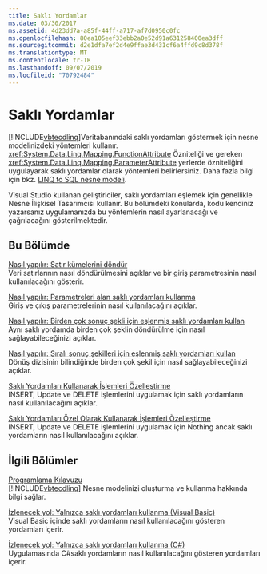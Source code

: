 ```yaml
---
title: Saklı Yordamlar
ms.date: 03/30/2017
ms.assetid: 4d23dd7a-a85f-44ff-a717-af7d0950c0fc
ms.openlocfilehash: 80ea105eef33ebb2a0e52d91a631258400ea3dff
ms.sourcegitcommit: d2e1dfa7ef2d4e9ffae3d431cf6a4ffd9c8d378f
ms.translationtype: MT
ms.contentlocale: tr-TR
ms.lasthandoff: 09/07/2019
ms.locfileid: "70792484"
---
```

# <a name="stored-procedures"></a>Saklı Yordamlar
[!INCLUDE[vbtecdlinq](../../../../../../includes/vbtecdlinq-md.md)]Veritabanındaki saklı yordamları göstermek için nesne modelinizdeki yöntemleri kullanır. <xref:System.Data.Linq.Mapping.FunctionAttribute> Özniteliği ve gereken <xref:System.Data.Linq.Mapping.ParameterAttribute> yerlerde özniteliğini uygulayarak saklı yordamlar olarak yöntemleri belirlersiniz. Daha fazla bilgi için bkz. [LINQ to SQL nesne modeli](the-linq-to-sql-object-model.md).  
  
 Visual Studio kullanan geliştiriciler, saklı yordamları eşlemek için genellikle Nesne İlişkisel Tasarımcısı kullanır. Bu bölümdeki konularda, kodu kendiniz yazarsanız uygulamanızda bu yöntemlerin nasıl ayarlanacağı ve çağrılacağını gösterilmektedir.  
  
## <a name="in-this-section"></a>Bu Bölümde  
 [Nasıl yapılır: Satır kümelerini döndür](how-to-return-rowsets.md)  
 Veri satırlarının nasıl döndürülmesini açıklar ve bir giriş parametresinin nasıl kullanılacağını gösterir.  
  
 [Nasıl yapılır: Parametreleri alan saklı yordamları kullanma](how-to-use-stored-procedures-that-take-parameters.md)  
 Giriş ve çıkış parametrelerinin nasıl kullanılacağını açıklar.  
  
 [Nasıl yapılır: Birden çok sonuç şekli için eşlenmiş saklı yordamları kullan](how-to-use-stored-procedures-mapped-for-multiple-result-shapes.md)  
 Aynı saklı yordamda birden çok şeklin döndürülme için nasıl sağlayabileceğinizi açıklar.  
  
 [Nasıl yapılır: Sıralı sonuç şekilleri için eşlenmiş saklı yordamları kullan](how-to-use-stored-procedures-mapped-for-sequential-result-shapes.md)  
 Dönüş dizisinin bilindiğinde birden çok şekil için nasıl sağlayabileceğinizi açıklar.  
  
 [Saklı Yordamları Kullanarak İşlemleri Özelleştirme](customizing-operations-by-using-stored-procedures.md)  
 INSERT, Update ve DELETE işlemlerini uygulamak için saklı yordamların nasıl kullanılacağını açıklar.  
  
 [Saklı Yordamları Özel Olarak Kullanarak İşlemleri Özelleştirme](customizing-operations-by-using-stored-procedures-exclusively.md)  
 INSERT, Update ve DELETE işlemlerini uygulamak için Nothing ancak saklı yordamların nasıl kullanılacağını açıklar.  
  
## <a name="related-sections"></a>İlgili Bölümler  
 [Programlama Kılavuzu](programming-guide.md)  
 [!INCLUDE[vbtecdlinq](../../../../../../includes/vbtecdlinq-md.md)] Nesne modelinizi oluşturma ve kullanma hakkında bilgi sağlar.  
  
 [İzlenecek yol: Yalnızca saklı yordamları kullanma (Visual Basic)](walkthrough-using-only-stored-procedures-visual-basic.md)  
 Visual Basic içinde saklı yordamların nasıl kullanılacağını gösteren yordamları içerir.  
  
 [İzlenecek yol: Yalnızca saklı yordamları kullanma (C#)](walkthrough-using-only-stored-procedures-csharp.md)  
 Uygulamasında C#saklı yordamların nasıl kullanılacağını gösteren yordamları içerir.
